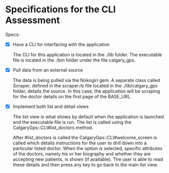 # Specifications for the CLI Assessment

Specs:
- [x] Have a CLI for interfacing with the application

  The CLI for this application is located in the ./lib folder.  The executable file is located in the ./bin folder under the file calgary_gps.

- [x] Pull data from an external source

  The data is being pulled via the Nokogiri gem.  A separate class called Scraper, defined in the scraper.rb file located in the ./lib/calgary_gps folder, details the source.  In this case, the application will be scraping for the doctor details on the first page of the BASE_URL.

- [x] Implement both list and detail views

  The list view is what shows by default when the application is launched and the executable file is run.  The list is called using the CalgaryGps::CLI#list_doctors method.

  After #list_doctors is called the CalgaryGps::CLI#welcome_screen is called which details instructions for the user to drill down into a particular listed doctor.  When the option is selected, specific attributes of the doctors, namely his or her biography and whether they are accepting new patients, is shown (if available).  The user is able to read these details and then press any key to go back to the main list view.

